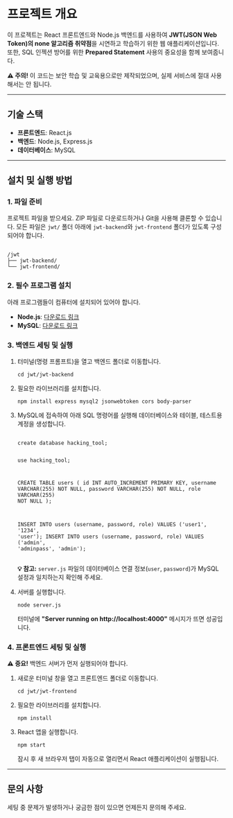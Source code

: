 <h1>프로젝트 개요</h1>
<p>
    이 프로젝트는 React 프론트엔드와 Node.js 백엔드를 사용하여 <strong>JWT(JSON Web Token)의 none 알고리즘 취약점</strong>을 시연하고 학습하기 위한 웹 애플리케이션입니다. 또한, SQL 인젝션 방어를 위한 <strong>Prepared Statement</strong> 사용의 중요성을 함께 보여줍니다.
</p>

<p>
    <strong>⚠️ 주의!</strong> 이 코드는 보안 학습 및 교육용으로만 제작되었으며, 실제 서비스에 절대 사용해서는 안 됩니다.
</p>

<hr>

<h2>기술 스택</h2>
<ul>
    <li><strong>프론트엔드</strong>: React.js</li>
    <li><strong>백엔드</strong>: Node.js, Express.js</li>
    <li><strong>데이터베이스</strong>: MySQL</li>
</ul>

<hr>

<h2>설치 및 실행 방법</h2>
<h3>1. 파일 준비</h3>
<p>
    프로젝트 파일을 받으세요. ZIP 파일로 다운로드하거나 Git을 사용해 클론할 수 있습니다. 모든 파일은 <code>jwt/</code> 폴더 아래에 <code>jwt-backend</code>와 <code>jwt-frontend</code> 폴더가 있도록 구성되어야 합니다.
</p>
<pre><code>
/jwt
├── jwt-backend/
└── jwt-frontend/
</code></pre>

<h3>2. 필수 프로그램 설치</h3>
<p>
    아래 프로그램들이 컴퓨터에 설치되어 있어야 합니다.
    <ul>
        <li><strong>Node.js</strong>: <a href="https://nodejs.org/" target="_blank">다운로드 링크</a></li>
        <li><strong>MySQL</strong>: <a href="https://www.mysql.com/" target="_blank">다운로드 링크</a></li>
    </ul>
</p>

<h3>3. 백엔드 세팅 및 실행</h3>
<ol>
    <li>터미널(명령 프롬프트)을 열고 백엔드 폴더로 이동합니다.
    <pre><code>cd jwt/jwt-backend</code></pre>
    </li>
    <li>필요한 라이브러리를 설치합니다.
    <pre><code>npm install express mysql2 jsonwebtoken cors body-parser</code></pre>
    </li>
    <li>MySQL에 접속하여 아래 SQL 명령어를 실행해 데이터베이스와 테이블, 테스트용 계정을 생성합니다.
    <pre><code>
create database hacking_tool;

use hacking_tool;

CREATE TABLE users (
    id INT AUTO_INCREMENT PRIMARY KEY,
    username VARCHAR(255) NOT NULL,
    password VARCHAR(255) NOT NULL,
    role VARCHAR(255) NOT NULL
);

INSERT INTO users (username, password, role) VALUES ('user1', '1234', 'user');
INSERT INTO users (username, password, role) VALUES ('admin', 'adminpass', 'admin');
    </code></pre>
    <p>
        <strong>💡 참고:</strong> <code>server.js</code> 파일의 데이터베이스 연결 정보(<code>user</code>, <code>password</code>)가 MySQL 설정과 일치하는지 확인해 주세요.
    </p>
    </li>
    <li>서버를 실행합니다.
    <pre><code>node server.js</code></pre>
    <p>터미널에 <strong>"Server running on http://localhost:4000"</strong> 메시지가 뜨면 성공입니다.</p>
    </li>
</ol>

<h3>4. 프론트엔드 세팅 및 실행</h3>
<p>
    <strong>⚠️ 중요!</strong> 백엔드 서버가 먼저 실행되어야 합니다.
</p>
<ol>
    <li>새로운 터미널 창을 열고 프론트엔드 폴더로 이동합니다.
    <pre><code>cd jwt/jwt-frontend</code></pre>
    </li>
    <li>필요한 라이브러리를 설치합니다.
    <pre><code>npm install</code></pre>
    </li>
    <li>React 앱을 실행합니다.
    <pre><code>npm start</code></pre>
    <p>잠시 후 새 브라우저 탭이 자동으로 열리면서 React 애플리케이션이 실행됩니다.</p>
    </li>
</ol>

<hr>

<h2>문의 사항</h2>
<p>
    세팅 중 문제가 발생하거나 궁금한 점이 있으면 언제든지 문의해 주세요.
</p>
